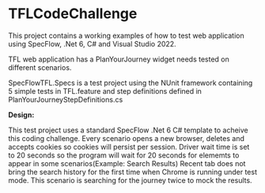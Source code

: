 # TFLCodeChallenge
This project contains a working examples of how to test web application using SpecFlow, .Net 6, C# and Visual Studio 2022.

TFL web application has a PlanYourJourney widget needs tested on different scenarios.

SpecFlowTFL.Specs is a test project using the NUnit framework containing 5 simple tests in TFL.feature and step definitions defined in PlanYourJourneyStepDefinitions.cs

**Design:**

This test project uses a standard SpecFlow .Net 6 C# template to acheive this coding challenge.
Every scenario opens a new browser, deletes and accepts cookies so cookies will persist per session.
Driver wait time is set to 20 seconds so the program will wait for 20 seconds for elememts to appear in some scenarios(Example: Search Results)
Recent tab does not bring the search history for the first time when Chrome is running under test mode. This scenario is searching for the journey twice to mock the results.
